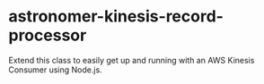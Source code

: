 # astronomer-kinesis-record-processor
Extend this class to easily get up and running with an AWS Kinesis Consumer using Node.js.
